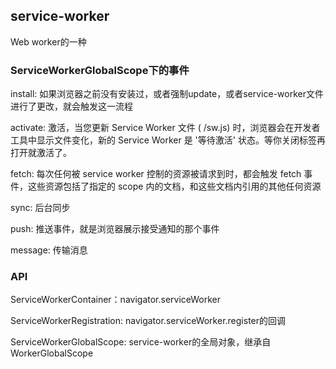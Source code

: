 ## service-worker

Web worker的一种

### ServiceWorkerGlobalScope下的事件

install: 如果浏览器之前没有安装过，或者强制update，或者service-worker文件进行了更改，就会触发这一流程

activate: 激活，当您更新 Service Worker 文件 ( /sw.js) 时，浏览器会在开发者工具中显示文件变化，新的 Service Worker 是 '等待激活' 状态。等你关闭标签再打开就激活了。

fetch: 每次任何被 service worker 控制的资源被请求到时，都会触发 fetch 事件，这些资源包括了指定的 scope 内的文档，和这些文档内引用的其他任何资源

sync: 后台同步

push: 推送事件，就是浏览器展示接受通知的那个事件

message: 传输消息

### API

ServiceWorkerContainer：navigator.serviceWorker

ServiceWorkerRegistration: navigator.serviceWorker.register的回调

ServiceWorkerGlobalScope: service-worker的全局对象，继承自WorkerGlobalScope


